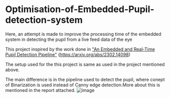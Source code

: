 # Optimisation-of-Embedded-Pupil-detection-system
Here, an attempt is made to improve the processing time of the embedded system in detecting the pupil from a live feed data of the eye

This project inspired by the work done in ["An Embedded and Real-Time Pupil Detection Pipeline"](https://github.com/ankurrajw/Pi-Pupil-Detection.git) (https://arxiv.org/abs/2302.14098)

The setup used for the this project is same as used in the project mentioned above.

The main difference is in the pipeline used to detect the pupil, where conept of Binarization is used instead of Canny edge detection.More about this is mentioned in the report attached.
![image](https://github.com/Ianmendonca/Optimisation-of-Embedded-Pupil-detection-system/assets/97366497/b1443456-74d3-4a6c-929f-259f40a78b71)
